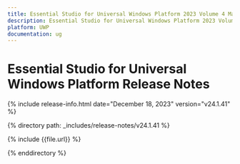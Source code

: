 ```yaml
---
title: Essential Studio for Universal Windows Platform 2023 Volume 4 Main Release Release Notes  
description: Essential Studio for Universal Windows Platform 2023 Volume 4 Main Release Release Notes  
platform: UWP
documentation: ug
---
```


# Essential Studio for Universal Windows Platform  Release Notes  

{% include release-info.html date="December 18, 2023"  version="v24.1.41" %} 

{% directory path: _includes/release-notes/v24.1.41 %}

{% include {{file.url}} %}

{% enddirectory %}